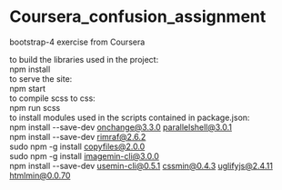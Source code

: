 # Coursera_confusion_assignment
bootstrap-4 exercise from Coursera<br>

to build the libraries used in the project:<br>
npm install<br>
to serve the site:<br>
npm start<br>
to compile scss to css:<br>
npm run scss<br>
to  install modules used in the scripts contained in package.json:<br>
npm install --save-dev onchange@3.3.0 parallelshell@3.0.1<br>
npm install --save-dev rimraf@2.6.2<br>
sudo npm -g install copyfiles@2.0.0<br>
sudo npm -g install imagemin-cli@3.0.0<br>
npm install --save-dev usemin-cli@0.5.1 cssmin@0.4.3 uglifyjs@2.4.11 htmlmin@0.0.70<br>
